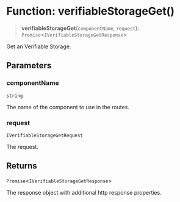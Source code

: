 # Function: verifiableStorageGet()

> **verifiableStorageGet**(`componentName`, `request`): `Promise`\<`IVerifiableStorageGetResponse`\>

Get an Verifiable Storage.

## Parameters

### componentName

`string`

The name of the component to use in the routes.

### request

`IVerifiableStorageGetRequest`

The request.

## Returns

`Promise`\<`IVerifiableStorageGetResponse`\>

The response object with additional http response properties.
